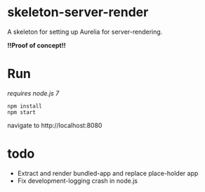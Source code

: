 # skeleton-server-render
A skeleton for setting up Aurelia for server-rendering. 

**!!Proof of concept!!**

# Run 
*requires node.js 7*

```
npm install 
npm start
```

navigate to http://localhost:8080

# todo


* Extract and render bundled-app and replace place-holder app
* Fix development-logging crash in node.js